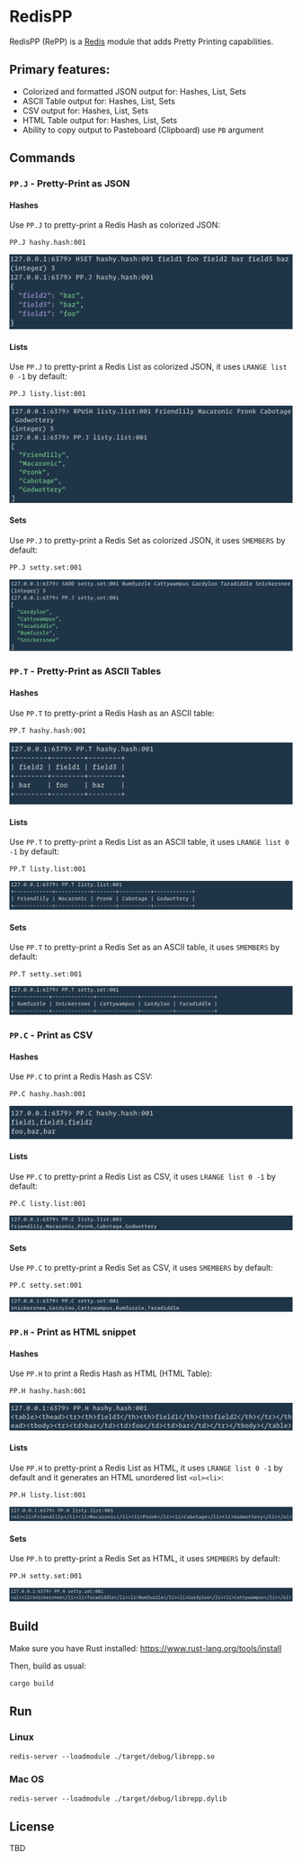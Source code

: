# RedisPP

RedisPP (RePP) is a [Redis](https://redis.io/) module that adds Pretty Printing capabilities.

## Primary features:

* Colorized and formatted JSON output for: Hashes, List, Sets
* ASCII Table output for: Hashes, List, Sets
* CSV output for: Hashes, List, Sets
* HTML Table output for: Hashes, List, Sets
* Ability to copy output to Pasteboard (Clipboard) use `PB` argument

## Commands

### `PP.J` - Pretty-Print as JSON

#### Hashes

Use `PP.J` to pretty-print a Redis Hash as colorized JSON:

```
PP.J hashy.hash:001
```

![PP.J](/docs/screenshots/pp.j.hash.png "PP.J w/ Hash")

#### Lists

Use `PP.J` to pretty-print a Redis List as colorized JSON, it uses `LRANGE list 0 -1` by
default:

```
PP.J listy.list:001
```

![PP.J](/docs/screenshots/pp.j.list.png "PP.J w/ List")

#### Sets

Use `PP.J` to pretty-print a Redis Set as colorized JSON, it uses `SMEMBERS` by
default:

```
PP.J setty.set:001
```

![PP.J](/docs/screenshots/pp.j.set.png "PP.J w/ Set")

### `PP.T` - Pretty-Print as ASCII Tables

#### Hashes

Use `PP.T` to pretty-print a Redis Hash as an ASCII table:

```
PP.T hashy.hash:001
```

![PP.T](/docs/screenshots/pp.t.hash.png "PP.T w/ Hash")

#### Lists

Use `PP.T` to pretty-print a Redis List as an ASCII table, it uses `LRANGE list 0 -1` by
default:

```
PP.T listy.list:001
```

![PP.T](/docs/screenshots/pp.t.list.png "PP.T w/ List")

#### Sets

Use `PP.T` to pretty-print a Redis Set as an ASCII table, it uses `SMEMBERS` by
default:

```
PP.T setty.set:001
```

![PP.T](/docs/screenshots/pp.t.set.png "PP.T w/ Set")

### `PP.C` - Print as CSV

#### Hashes

Use `PP.C` to print a Redis Hash as CSV:

```
PP.C hashy.hash:001
```

![PP.C](/docs/screenshots/pp.c.hash.png "PP.C w/ Hash")

#### Lists

Use `PP.C` to pretty-print a Redis List as CSV, it uses `LRANGE list 0 -1` by
default:

```
PP.C listy.list:001
```

![PP.C](/docs/screenshots/pp.c.list.png "PP.C w/ List")

#### Sets

Use `PP.C` to pretty-print a Redis Set as CSV, it uses `SMEMBERS` by
default:

```
PP.C setty.set:001
```

![PP.C](/docs/screenshots/pp.c.set.png "PP.C w/ Set")

### `PP.H` - Print as HTML snippet

#### Hashes

Use `PP.H` to print a Redis Hash as HTML (HTML Table):

```
PP.H hashy.hash:001
```

![PP.H](/docs/screenshots/pp.h.hash.png "PP.H w/ Hash")

#### Lists

Use `PP.H` to pretty-print a Redis List as HTML, it uses `LRANGE list 0 -1` by
default and it generates an HTML unordered list `<ol><li>`:

```
PP.H listy.list:001
```

![PP.H](/docs/screenshots/pp.h.list.png "PP.H w/ List")

#### Sets

Use `PP.h` to pretty-print a Redis Set as HTML, it uses `SMEMBERS` by
default:

```
PP.H setty.set:001
```

![PP.H](/docs/screenshots/pp.h.set.png "PP.H w/ Set")

## Build

Make sure you have Rust installed:
https://www.rust-lang.org/tools/install

Then, build as usual:

```bash
cargo build
```

## Run

### Linux

```
redis-server --loadmodule ./target/debug/librepp.so
```

### Mac OS

```
redis-server --loadmodule ./target/debug/librepp.dylib
```

## License

TBD